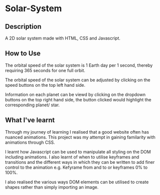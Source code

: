 # Solar-System

## Description
A 2D solar system made with HTML, CSS and Javascript.

## How to Use

The orbital speed of the solar system is 1 Earth day per 1 second, thereby requiring 365 seconds for one full orbit.

The orbital speed of the solar system can be adjusted by clicking on the speed buttons on the top left hand side.

Information on each planet can be viewd by clicking on the dropdown buttons on the top right hand side, the button clicked would highlight the corresponding planet/ star.



## What I've learnt

Through my journey of learning I realised that a good website often has nuanced animations. This project was my attempt in gaining familarity with animations through CSS.

I learnt how Javascript can be used to manipulate all styling on the DOM including animations. I also learnt of when to utilise keyframes and transitions and the different ways in which they can be written to add finer control to the animation e.g. Kefyrame from and to or keyframes 0% to 100%.

I also realised the various ways DOM elements can be utilised to create shapes rather than simply importing an image.
